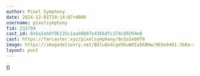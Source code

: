 ```yaml
---
author: Pixel Symphony
date: 2024-12-01T19:14:07+0000
username: pixelsymphony
fid: 232704
cast_id: 0x5a1eb0f96135c1aab0607e43b6dfc274cd0294e0
cast: https://farcaster.xyz/pixelsymphony/0x5a1eb0f9
image: https://imagedelivery.net/BXluQx4ige9GuW0Ia56BHw/965e9481-3b0a-47af-d8da-7c91972e7e00/original
layout: post
---
```


()

<img src='https://imagedelivery.net/BXluQx4ige9GuW0Ia56BHw/965e9481-3b0a-47af-d8da-7c91972e7e00/original' alt='' referrerpolicy='no-referrer'/>
